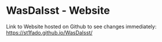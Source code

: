 # WasDaIsst - Website

Link to Website hosted on Github to see changes immediately:
https://st1fado.github.io/WasDaIsst/

